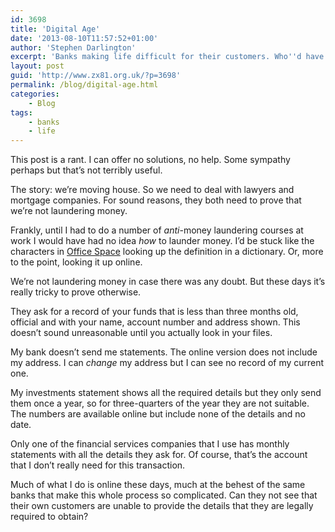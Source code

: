 ```yaml
---
id: 3698
title: 'Digital Age'
date: '2013-08-10T11:57:52+01:00'
author: 'Stephen Darlington'
excerpt: 'Banks making life difficult for their customers. Who''d have thought?'
layout: post
guid: 'http://www.zx81.org.uk/?p=3698'
permalink: /blog/digital-age.html
categories:
    - Blog
tags:
    - banks
    - life
---
```


This post is a rant. I can offer no solutions, no help. Some sympathy perhaps but that’s not terribly useful.

The story: we’re moving house. So we need to deal with lawyers and mortgage companies. For sound reasons, they both need to prove that we’re not laundering money.

Frankly, until I had to do a number of *anti*-money laundering courses at work I would have had no idea *how* to launder money. I’d be stuck like the characters in [Office Space](http://www.imdb.com/title/tt0151804/?ref_=sr_1 "Office Space movie") looking up the definition in a dictionary. Or, more to the point, looking it up online.

We’re not laundering money in case there was any doubt. But these days it’s really tricky to prove otherwise.

They ask for a record of your funds that is less than three months old, official and with your name, account number and address shown. This doesn’t sound unreasonable until you actually look in your files.

My bank doesn’t send me statements. The online version does not include my address. I can *change* my address but I can see no record of my current one.

My investments statement shows all the required details but they only send them once a year, so for three-quarters of the year they are not suitable. The numbers are available online but include none of the details and no date.

Only one of the financial services companies that I use has monthly statements with all the details they ask for. Of course, that’s the account that I don’t really need for this transaction.

Much of what I do is online these days, much at the behest of the same banks that make this whole process so complicated. Can they not see that their own customers are unable to provide the details that they are legally required to obtain?